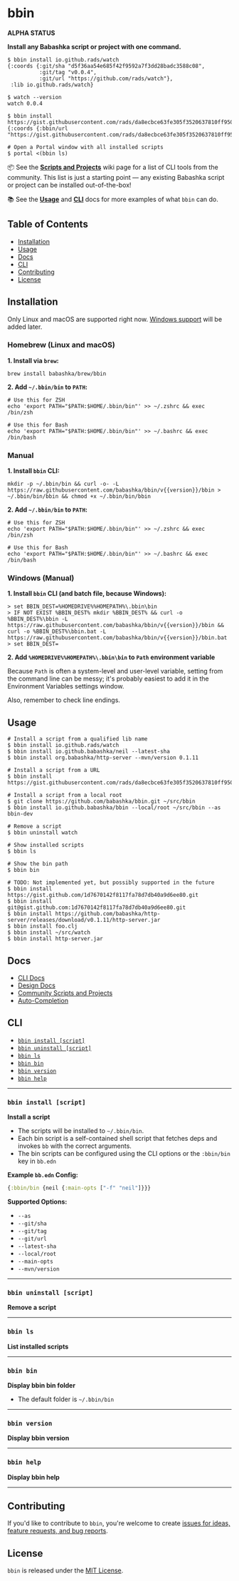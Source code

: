 # bbin

**ALPHA STATUS**

**Install any Babashka script or project with one command.**

```
$ bbin install io.github.rads/watch
{:coords {:git/sha "d5f36aa54e685f42f9592a7f3dd28badc3588c08",
          :git/tag "v0.0.4",
          :git/url "https://github.com/rads/watch"},
 :lib io.github.rads/watch}
        
$ watch --version
watch 0.0.4

$ bbin install https://gist.githubusercontent.com/rads/da8ecbce63fe305f3520637810ff9506/raw/25e47ce2fb5f9a7f9d12a20423e801b64c20e787/portal.clj
{:coords {:bbin/url "https://gist.githubusercontent.com/rads/da8ecbce63fe305f3520637810ff9506/raw/25e47ce2fb5f9a7f9d12a20423e801b64c20e787/portal.clj"}}

# Open a Portal window with all installed scripts
$ portal <(bbin ls)
```

📦 See the [**Scripts and Projects**](https://github.com/babashka/bbin/wiki/Scripts-and-Projects) wiki page for a list of CLI tools from the community. This list is just a starting point — any existing Babashka script or project can be installed out-of-the-box!

📚 See the [**Usage**](#usage) and [**CLI**](#cli) docs for more examples of what `bbin` can do.

## Table of Contents

- [Installation](#installation)
- [Usage](#usage)
- [Docs](#docs)
- [CLI](#cli)
- [Contributing](#contributing)
- [License](#license)

## Installation

Only Linux and macOS are supported right now. [Windows support](https://github.com/babashka/bbin/issues/1) will be added later.

### Homebrew (Linux and macOS)

**1. Install via `brew`:**
```shell
brew install babashka/brew/bbin
```

**2. Add `~/.bbin/bin` to `PATH`:**
```shell
# Use this for ZSH
echo 'export PATH="$PATH:$HOME/.bbin/bin"' >> ~/.zshrc && exec /bin/zsh

# Use this for Bash
echo 'export PATH="$PATH:$HOME/.bbin/bin"' >> ~/.bashrc && exec /bin/bash
```

### Manual

**1. Install `bbin` CLI:**
```shell
mkdir -p ~/.bbin/bin && curl -o- -L https://raw.githubusercontent.com/babashka/bbin/v{{version}}/bbin > ~/.bbin/bin/bbin && chmod +x ~/.bbin/bin/bbin
```

**2. Add `~/.bbin/bin` to `PATH`:**
```shell
# Use this for ZSH
echo 'export PATH="$PATH:$HOME/.bbin/bin"' >> ~/.zshrc && exec /bin/zsh

# Use this for Bash
echo 'export PATH="$PATH:$HOME/.bbin/bin"' >> ~/.bashrc && exec /bin/bash
```

### Windows (Manual)

**1. Install `bbin` CLI (and batch file, because Windows):**
```shell
> set BBIN_DEST=%HOMEDRIVE%%HOMEPATH%\.bbin\bin
> IF NOT EXIST %BBIN_DEST% mkdir %BBIN_DEST% && curl -o %BBIN_DEST%\bbin -L https://raw.githubusercontent.com/babashka/bbin/v{{version}}/bbin && curl -o %BBIN_DEST%\bbin.bat -L https://raw.githubusercontent.com/babashka/bbin/v{{version}}/bbin.bat
> set BBIN_DEST=
```

**2. Add `%HOMEDRIVE%%HOMEPATH%\.bbin\bin` to `Path` environment variable**

Because `Path` is often a system-level and user-level variable, setting from the command line can be messy; it's probably easiest to add it in the Environment Variables settings window.

Also, remember to check line endings.

## Usage

```
# Install a script from a qualified lib name
$ bbin install io.github.rads/watch
$ bbin install io.github.babashka/neil --latest-sha
$ bbin install org.babashka/http-server --mvn/version 0.1.11

# Install a script from a URL
$ bbin install https://gist.githubusercontent.com/rads/da8ecbce63fe305f3520637810ff9506/raw/25e47ce2fb5f9a7f9d12a20423e801b64c20e787/portal.clj

# Install a script from a local root
$ git clone https://github.com/babashka/bbin.git ~/src/bbin
$ bbin install io.github.babashka/bbin --local/root ~/src/bbin --as bbin-dev

# Remove a script
$ bbin uninstall watch

# Show installed scripts
$ bbin ls

# Show the bin path
$ bbin bin

# TODO: Not implemented yet, but possibly supported in the future
$ bbin install https://gist.github.com/1d7670142f8117fa78d7db40a9d6ee80.git
$ bbin install git@gist.github.com:1d7670142f8117fa78d7db40a9d6ee80.git
$ bbin install https://github.com/babashka/http-server/releases/download/v0.1.11/http-server.jar
$ bbin install foo.clj
$ bbin install ~/src/watch
$ bbin install http-server.jar
```

## Docs

- [CLI Docs](#cli)
- [Design Docs](docs/design.md)
- [Community Scripts and Projects](https://github.com/babashka/bbin/wiki/Scripts-and-Projects)
- [Auto-Completion](docs/auto-completion.md)

## CLI

- [`bbin install [script]`](#bbin-install-script)
- [`bbin uninstall [script]`](#bbin-uninstall-script)
- [`bbin ls`](#bbin-ls)
- [`bbin bin`](#bbin-bin)
- [`bbin version`](#bbin-version)
- [`bbin help`](#bbin-help)

---

### `bbin install [script]`

**Install a script**

- The scripts will be installed to `~/.bbin/bin`.
- Each bin script is a self-contained shell script that fetches deps and invokes `bb` with the correct arguments.
- The bin scripts can be configured using the CLI options or the `:bbin/bin` key in `bb.edn`

**Example `bb.edn` Config:**

```clojure
{:bbin/bin {neil {:main-opts ["-f" "neil"]}}}
```

**Supported Options:**

- `--as`
- `--git/sha`
- `--git/tag`
- `--git/url`
- `--latest-sha`
- `--local/root`
- `--main-opts`
- `--mvn/version`

---

### `bbin uninstall [script]`

**Remove a script**

---

### `bbin ls`

**List installed scripts**

---

### `bbin bin`

**Display bbin bin folder**

- The default folder is `~/.bbin/bin`

---

### `bbin version`

**Display bbin version**

---

### `bbin help`

**Display bbin help**

---

## Contributing

If you'd like to contribute to `bbin`, you're welcome to create [issues for ideas, feature requests, and bug reports](https://github.com/babashka/bbin/issues).

## License

`bbin` is released under the [MIT License](LICENSE).
